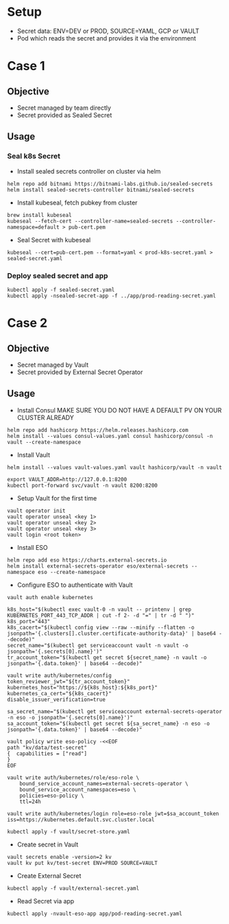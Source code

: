 # Setup
- Secret data: ENV=DEV or PROD, SOURCE=YAML, GCP or VAULT
- Pod which reads the secret and provides it via the environment

# Case 1
## Objective
- Secret managed by team directly
- Secret provided as Sealed Secret

## Usage
### Seal k8s Secret
- Install sealed secrets controller on cluster via helm
```
helm repo add bitnami https://bitnami-labs.github.io/sealed-secrets
helm install sealed-secrets-controller bitnami/sealed-secrets
```
- Install kubeseal, fetch pubkey from cluster
```
brew install kubeseal
kubeseal --fetch-cert --controller-name=sealed-secrets --controller-namespace=default > pub-cert.pem
```
- Seal Secret with kubeseal
```
kubeseal --cert=pub-cert.pem --format=yaml < prod-k8s-secret.yaml > sealed-secret.yaml
```
### Deploy sealed secret and app
```
kubectl apply -f sealed-secret.yaml
kubectl apply -nsealed-secret-app -f ../app/prod-reading-secret.yaml
```

# Case 2
## Objective
- Secret managed by Vault
- Secret provided by External Secret Operator

## Usage
- Install Consul
MAKE SURE YOU DO NOT HAVE A DEFAULT PV ON YOUR CLUSTER ALREADY
```
helm repo add hashicorp https://helm.releases.hashicorp.com
helm install --values consul-values.yaml consul hashicorp/consul -n vault --create-namespace
```
- Install Vault
```
helm install --values vault-values.yaml vault hashicorp/vault -n vault

export VAULT_ADDR=http://127.0.0.1:8200
kubectl port-forward svc/vault -n vault 8200:8200
```

- Setup Vault for the first time
```
vault operator init
vault operator unseal <key 1>
vault operator unseal <key 2>
vault operator unseal <key 3>
vault login <root token>
```

- Install ESO
```
helm repo add eso https://charts.external-secrets.io
helm install external-secrets-operator eso/external-secrets --namespace eso --create-namespace
``` 

- Configure ESO to authenticate with Vault
```
vault auth enable kubernetes

k8s_host="$(kubectl exec vault-0 -n vault -- printenv | grep KUBERNETES_PORT_443_TCP_ADDR | cut -f 2- -d "=" | tr -d " ")"
k8s_port="443"            
k8s_cacert="$(kubectl config view --raw --minify --flatten -o jsonpath='{.clusters[].cluster.certificate-authority-data}' | base64 --decode)"
secret_name="$(kubectl get serviceaccount vault -n vault -o jsonpath='{.secrets[0].name}')"
tr_account_token="$(kubectl get secret ${secret_name} -n vault -o jsonpath='{.data.token}' | base64 --decode)"

vault write auth/kubernetes/config token_reviewer_jwt="${tr_account_token}" kubernetes_host="https://${k8s_host}:${k8s_port}" kubernetes_ca_cert="${k8s_cacert}" 
disable_issuer_verification=true
```
```
sa_secret_name="$(kubectl get serviceaccount external-secrets-operator -n eso -o jsonpath='{.secrets[0].name}')"
sa_account_token="$(kubectl get secret ${sa_secret_name} -n eso -o jsonpath='{.data.token}' | base64 --decode)"

vault policy write eso-policy -<<EOF     
path "kv/data/test-secret"                                                  
{  capabilities = ["read"]                
}                         
EOF

vault write auth/kubernetes/role/eso-role \
    bound_service_account_names=external-secrets-operator \
    bound_service_account_namespaces=eso \
    policies=eso-policy \
    ttl=24h

vault write auth/kubernetes/login role=eso-role jwt=$sa_account_token iss=https://kubernetes.default.svc.cluster.local
```
```
kubectl apply -f vault/secret-store.yaml
```

- Create secret in Vault
```
vault secrets enable -version=2 kv
vault kv put kv/test-secret ENV=PROD SOURCE=VAULT
```
- Create External Secret
```
kubectl apply -f vault/external-secret.yaml
```
- Read Secret via app
```
kubectl apply -nvault-eso-app app/pod-reading-secret.yaml
```